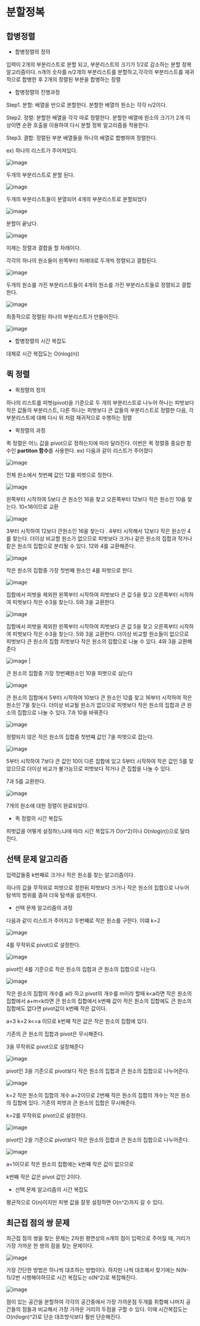 # 분할정복

## 합병정렬 
* 합병정렬의 정의

입력이 2개의 부분리스트로 분할 되고, 부분리스트의 크기가 1/2로 감소하는 분할 정복 알고리즘이다. n개의 숫자를 n/2개의 부분리스트를 분할하고,각각의 부분리스트를 재귀적으로 합병한 후 2개의 정렬된 부분을 합병하는 정렬 

* 합병정렬의 진행과정

Step1. 분할: 배열을 반으로 분할한다. 분할한 배열의 원소는 각각 n/2이다.

Step2. 정렬: 분할한 배열을 각각 따로 정렬한다. 분할한 배열에 원소의 크기가 2개 이상이면 순환 호출을 이용하여 다시 분할 정복 알고리즘을 적용한다.

Step3. 결합: 정렬된 부분 배열들을 하나의 배열로 합병하여 정렬한다.

ex)
하나의 리스트가 주어져있다.

![image](https://user-images.githubusercontent.com/100903674/159172023-769cba27-239f-464b-b52e-88722d225f2e.png)




두개의 부분리스트로 분할 된다.

![image](https://user-images.githubusercontent.com/100903674/159172294-7cafd5eb-1f47-416a-b440-ca43affc50ee.png)


두개의 부분리스트들이 분열되어 4개의 부분리스트로 분할되었다

![image](https://user-images.githubusercontent.com/100903674/159172448-441636f9-34fe-4f6b-938a-074ec16c8021.png)


분할이 끝났다. 
 
 ![image](https://user-images.githubusercontent.com/100903674/159172336-718e610d-8bf8-4600-a5e7-f05449bbd831.png)


이제는 정렬과 결합을 할 차례이다.

각각의 하나의 원소들이 왼쪽부터 차례대로 두개씩 정렬되고 결합된다.

![image](https://user-images.githubusercontent.com/100903674/159172390-86436d19-5618-4a4d-83d1-325c65470b15.png)


두개의 원소를 가진 부분리스트들이 4개의 원소를 가진 부분리스트들로 정렬되고 결합한다.

![image](https://user-images.githubusercontent.com/100903674/159172566-a9f8d135-ec97-42c1-9fe6-83c470058338.png)

 
최종적으로 정렬된 하나의 부분리스트가 만들어진다.

![image](https://user-images.githubusercontent.com/100903674/159172404-2c423135-7541-40cb-8f44-db0a07e44f1e.png)

* 합병정렬의 시간 복잡도

대체로 시간 복잡도는 O(nlog(n))




## 퀵 정렬

* 퀵정렬의 정의

하나의 리스트를 피벗(pivot)을 기준으로 두 개의 부분리스트로 나누어 하나는 피벗보다 작은 값들의 부분리스트, 다른 하나는 피벗보다 큰 값들의 부분리스트로 정렬한 다음, 각 부분리스트에 대해 다시 위 처럼 재귀적으로 수행하는 정렬


* 퀵정렬의 과정

퀵 정렬은 어느 값을 pivot으로 정하는지에 따라 달라진다. 이번은 퀵 정렬중 중요한 함수인 **partiton 함수**를 사용한다.
ex)
다음과 같이 리스트가 주어졌다

![image](https://user-images.githubusercontent.com/100903674/159172669-8f0cf37a-2c16-4c7a-b5fa-851c4b275f55.png)


전체 원소에서 첫번째 값인 12를 피벗으로 정한다.

![image](https://user-images.githubusercontent.com/100903674/159172691-b9b025af-94ea-4038-8979-0e23bdc7a7e5.png)


왼쪽부터 시작하여 5보다 큰 원소인 16을 찾고 오른쪽부터 12보다 작은 원소인 10을 찾는다. 10<16이므로 교환

![image](https://user-images.githubusercontent.com/100903674/159172704-b93ceaed-e7bb-41a4-a310-c3a6619c80bc.png)


3부터 시작하여 12보다 큰원소인 16을 찾는다 . 4부터 시작해서 12보다 작은 원소인 4를 찾는다. 더이상 비교할 원소가 없으므로 피벗보다 크거나 같은 원소의 집합과 작거나 캍은 원소의 집합으로 분리될 수 있다. 12와 4를 교환해준다.

![image](https://user-images.githubusercontent.com/100903674/159172722-11c1c90e-0e31-4c0b-8e40-2ca22bc72cab.png)


작은 원소의 집합중 가장 첫번째 원소인 4를 피벗으로 한다.

![image](https://user-images.githubusercontent.com/100903674/159172742-f5e11151-b0a9-4b96-9dab-34c8d204e228.png)

집합에서 피벗을 제외한 왼쪽부터 시작하여 피벗보다 큰 값 5을 찾고 오른쪽부터 시작하여 피벗보다 작은 수3을 찾는다. 5와 3을 교환한다.

![image](https://user-images.githubusercontent.com/100903674/159172776-0c9d7a7c-ddc4-40c5-8bb2-6bc1738d6ceb.png)




집합에서 피벗을 제외한 왼쪽부터 시작하여 피벗보다 큰 값 5을 찾고 오른쪽부터 시작하여 피벗보다 작은 수3을 찾는다. 5와 3을 교환한다.
더이상 비교할 원소들이 없으므로 피벗보다 큰 원소의 집합 피벗보다 작은 원소의 집합으로 나눌 수 있다. 4와 3을 교환해준다

  ![image](https://user-images.githubusercontent.com/100903674/159172800-0662d667-c1bd-4750-bf80-12a2b88f0ca1.png)
                     |

큰 원소의 집합중 가장 첫번쨰원소인 10을 피벗으로 삼는다

![image](https://user-images.githubusercontent.com/100903674/159172815-0046081a-2dfe-445a-89dd-b4ea1d8223e8.png)


큰 원소의 집합에서 5부터 시작하여 10보다 큰 원소인 12를 찾고 16부터 시작하여 작은 원소인 7을 찾는다.
더이상 비교될 원소가 없으므로 피벗보다 작은 원소의 집합과 큰 원소의 집합으로 나눌 수 있다. 7과 10을 바꿔준다

![image](https://user-images.githubusercontent.com/100903674/159172846-7c863d21-3da5-4172-9dd6-1529bf1f7c4a.png)


정렬되지 않은 작은 원소의 집합중 첫번쨰 값인 7을 피벗으로 잡는다.

![image](https://user-images.githubusercontent.com/100903674/159172865-537149b2-8452-49e9-a77c-357a80385306.png)


5부터 시작하여 7보다 큰 값인 10이 다른 집합에 있고 5부터 시작하여 작은 값인 5를 찾았으므로 더이상 비교가 불가능므로 피벗보다 작거나 큰 집합을 나눌 수 있다.

7과 5를 교환한다.

![image](https://user-images.githubusercontent.com/100903674/159172884-f79624ac-6994-4c16-b40a-d025eda3ec30.png)


7개의 원소에 대한 정렬이 완료되었다.

* 퀵 정렬의 시간 복잡도

피벗값을 어떻게 설정하느냐에 따라 시간 복잡도가 O(n^2)이나 O(nlog(n))으로 달라진다.


## 선택 문제 알고리즘
입력값들중 k번째로 크거나 작은  원소를 찾는 알고리즘이다.

히나의 값을 무작위로 피벗으로 정한뒤 피벗보다 크거나 작은 원소의 집합으로 나누어 탐색의 범위를 좁혀 더욱 탐색을 쉽게한다.

* 선택 문제 알고리즘의 과정

다음과 같이 리스트가 주어지고 두번쨰로 작은 원소를 구한다. 이떄 k=2

![image](https://user-images.githubusercontent.com/100903674/159172920-23320e47-323a-4694-bd79-f9bfc06bc1bd.png)



4를  무작위로 pivot으로 설정한다. 

![image](https://user-images.githubusercontent.com/100903674/159172968-8b15ca51-c6ab-4303-b2ac-706ff4be6e59.png)


pivot인 4를 기준으로 작은 원소의 집합과 큰 원소의 집합으로 나눈다.

![image](https://user-images.githubusercontent.com/100903674/159172996-97bbd4cb-c165-43f8-899d-e57450d292b7.png)


작은 원소의 집합의 개수를 a라 하고 pivot의 개수를 m이라 할때 
k<a라면 작은 원소의 집합에서
a+m<k라면 큰 원소의 집합에서
k번째 값이 작은 원소의 집합에도 큰 원소의 집합에도 없다면 pivot값이 k번째 작은 값이다.

a=3
k=2
k<=a 이므로 
k번째 작은 값은 작은 원소의 집합에 있다.

기존의 큰 원소의 집합과 pivot은 무시해준다.


3을 무작위로 pivot으로 설정해준다

![image](https://user-images.githubusercontent.com/100903674/159173111-6e51b469-96ca-47cf-a820-1bf9404a2a2f.png)



pivot인 3을 기준으로 pivot보다 작은 원소의 집합과 큰 원소의 집합으로 나누어준다.

![image](https://user-images.githubusercontent.com/100903674/159173131-6920adf5-2460-4e80-9423-e68030628246.png)

k=2
작은 원소의 집합의 개수 a=2이므로
2번째 작은 원소의 집합의 개수는 작은 원소의 집합에 있다.
기존의 피벗과 큰 원소의 집합은 무시해준다.

k=2를 무작위로 pivot으로 설정한다.

![image](https://user-images.githubusercontent.com/100903674/159173157-026be1b1-979b-42b9-9170-f192653d3780.png)


pivot인 2을 기준으로 pivot보다 작은 원소의 집합과 큰 원소의 집합으로 나누어준다.

![image](https://user-images.githubusercontent.com/100903674/159173178-08df2535-f0b7-4708-8135-1652b9b65b04.png)


a=1이므로 작은 원소의 집합에는 k번쨰 작은 값이 없으므로

k번째 작은 값은 pivot 값인 2이다.


* 선택 문제 알고리즘의 시간 복잡도

평균적으로 O(n)이지만 피벗 값을 잘못 설정하면 O(n^2)까지 갈 수 있다.


## 최근접 점의 쌍 문제

최근접 점의 쌍을 찾는 문제는 2차원 평면상의 n개의 점이 입력으로 주어질 때, 거리가 가장 가까운 한 쌍의 점을 찾는 문제이다.



![image](https://user-images.githubusercontent.com/100903674/159174296-24f1e633-69e6-4369-8db3-b7b397a24eda.png)


가장 간단한 방법은 하나씩 대조하는 방법이다. 하지만 나씩 대조해서 찾기에는 N(N-1)/2번 시행해야하므로 시간 복잡도는 o(N^2)로 복잡해진다.

![image](https://user-images.githubusercontent.com/100903674/159174388-d8c75d18-1239-41e0-8388-9059a8a9ec9d.png)

점이 있는 공간을 분할하여  각각의 공간중에서 가장 가까운점 두개를 취합해 나머지 공간들의 점들과 비교해서 가장 가까운 거리의 두점을 구할 수 있다. 이때 시간복잡도는 O(n(logn)^2)로 단순 대조방식보다 훨씬 단순해진다.






 
 
